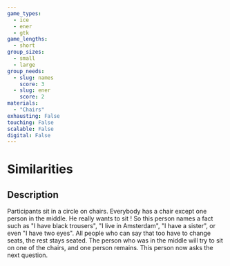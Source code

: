 ```yaml
---
game_types:
  - ice
  - ener
  - gtk
game_lengths:
  - short
group_sizes:
  - small
  - large
group_needs:
  - slug: names
    score: 3
  - slug: ener
    score: 2
materials:
  - "Chairs"
exhausting: False
touching: False
scalable: False
digital: False
---
```

# Similarities

## Description
Participants sit in a circle on chairs. Everybody has a chair except one person in the middle. He really wants to sit ! So this person names a fact such as
"I have black trousers", "I live in Amsterdam", "I have a sister", or even "I have two eyes". 
All people who can say that too have to change seats, the rest stays seated. The person who was in the middle will try to sit on one of the chairs, and one person remains. This person now asks the next question.
